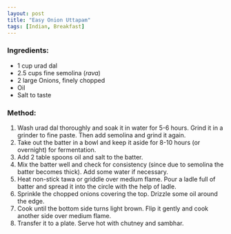 ```yaml
---
layout: post
title: "Easy Onion Uttapam"
tags: [Indian, Breakfast]
---
```

### Ingredients:
* 1 cup urad dal  
* 2.5 cups fine semolina (_rava_) 
* 2 large Onions, finely chopped
* Oil 
* Salt to taste

### Method:
1. Wash urad dal thoroughly and soak it in water for 5-6 hours. Grind it in a grinder to fine paste. Then add semolina and grind it again.
2. Take out the batter in a bowl and keep it aside for 8-10 hours (or overnight) for fermentation.
3. Add 2 table spoons oil and salt to the batter.
4. Mix the batter well and check for consistency (since due to semolina the batter becomes thick). Add some water if necessary. 
5. Heat non-stick tawa or griddle over medium flame. Pour a ladle full of batter and spread it into the circle with the help of ladle.
6. Sprinkle the chopped onions covering the top. Drizzle some oil around the edge.
7. Cook until the bottom side turns light brown. Flip it gently and cook another side over medium flame.
8. Transfer it to a plate. Serve hot with chutney and sambhar.